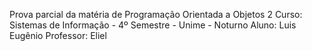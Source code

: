 Prova parcial da matéria de Programação Orientada a Objetos 2
Curso: Sistemas de Informação - 4º Semestre - Unime - Noturno
Aluno: Luis Eugênio 
Professor: Eliel
